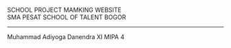 SCHOOL PROJECT MAMKING WEBSITE <br>
SMA PESAT SCHOOL OF TALENT BOGOR <hr>


Muhammad Adiyoga Danendra XI MIPA 4
